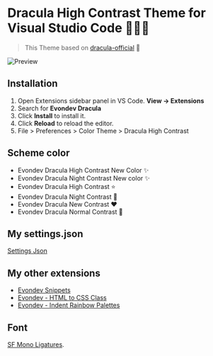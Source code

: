 # Dracula High Contrast Theme for Visual Studio Code 🧛🏻‍♂️

> This Theme based on [dracula-official](https://github.com/dracula/dracula-theme) 🙏

![Preview](https://raw.githubusercontent.com/evondev/evondev-dracula/master/preview.png)

## Installation

1. Open Extensions sidebar panel in VS Code. **View → Extensions**
2. Search for **Evondev Dracula**
3. Click **Install** to install it.
4. Click **Reload** to reload the editor.
5. File > Preferences > Color Theme > Dracula High Contrast

## Scheme color

- Evondev Dracula High Contrast New Color ✨
- Evondev Dracula Night Contrast New color ✨
- Evondev Dracula High Contrast ⭐️
- Evondev Dracula Night Contrast 🦉
- Evondev Dracula New Contrast ❤️
- Evondev Dracula Normal Contrast 🤩

## My settings.json

[Settings Json](https://github.com/evondev/evondev-dracula/blob/master/evondev-settings.json)

## My other extensions

- [Evondev Snippets](https://marketplace.visualstudio.com/items?itemName=evondev.evondev-snippets)
- [Evondev - HTML to CSS Class](https://marketplace.visualstudio.com/items?itemName=evondev.generate-css-class)
- [Evondev - Indent Rainbow Palettes](https://marketplace.visualstudio.com/items?itemName=evondev.indent-rainbow-palettes)

## Font

[SF Mono Ligatures](https://github.com/kube/sf-mono-ligaturized).
